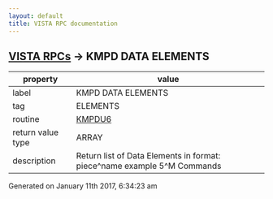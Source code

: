 ```yaml
---
layout: default
title: VISTA RPC documentation
---
```




## [VISTA RPCs](TableOfContent.md) &#8594; KMPD DATA ELEMENTS 

 property | value 
--- | --- 
 label | KMPD DATA ELEMENTS
 tag | ELEMENTS
 routine | [KMPDU6](http://code.osehra.org/dox/Routine_KMPDU6_source.html)
 return value type | ARRAY
 description | Return list of Data Elements in format: piece^name example 5^M Commands




Generated on January 11th 2017, 6:34:23 am